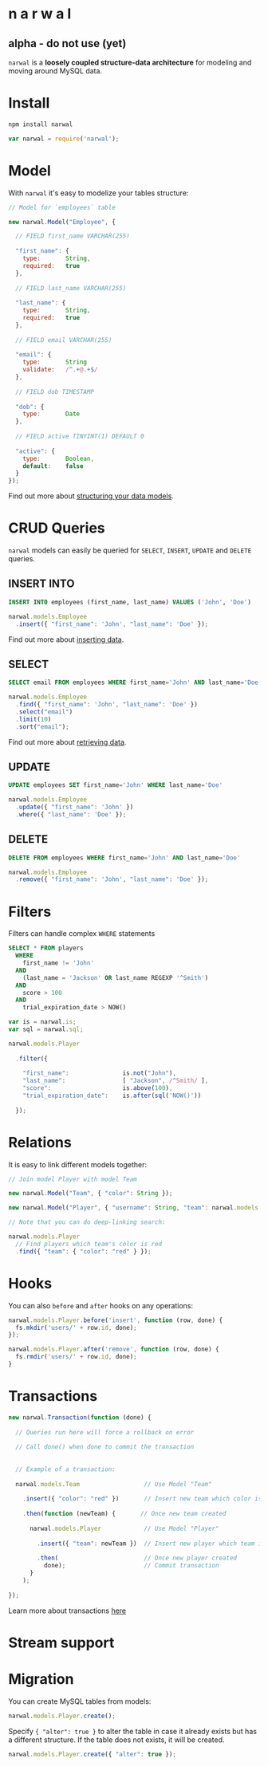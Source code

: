 n    a    r    w    a    l
==========================

## alpha - do not use (yet)

`narwal` is a **loosely coupled structure-data architecture** for modeling and moving around MySQL data.

# Install

```bash
npm install narwal
```

```js
var narwal = require('narwal');
```

# Model

With `narwal` it's easy to modelize your tables structure:

```js
// Model for `employees` table

new narwal.Model("Employee", {

  // FIELD first_name VARCHAR(255)
  
  "first_name": {
    type:       String,
    required:   true
  },
  
  // FIELD last_name VARCHAR(255)
  
  "last_name": {
    type:       String,
    required:   true
  },
  
  // FIELD email VARCHAR(255)
  
  "email": {
    type:       String
    validate:   /^.+@.+$/
  },
  
  // FIELD dob TIMESTAMP
  
  "dob": {
    type:       Date
  },
  
  // FIELD active TINYINT(1) DEFAULT 0
  
  "active": {
    type:       Boolean,
    default:    false
  }
});
```

Find out more about [structuring your data models](docs/Structure.md).

# CRUD Queries

`narwal` models can easily be queried for `SELECT`, `INSERT`, `UPDATE` and `DELETE` queries.

## INSERT INTO

```sql
INSERT INTO employees (first_name, last_name) VALUES ('John', 'Doe')
```

```js
narwal.models.Employee
  .insert({ "first_name": 'John', "last_name": 'Doe' });
```

Find out more about [inserting data](docs/Insert.md).

## SELECT

```sql
SELECT email FROM employees WHERE first_name='John' AND last_name='Doe' LIMIT 10 ORDER BY email ASC
```

```js
narwal.models.Employee
  .find({ "first_name": 'John', "last_name": 'Doe' })
  .select("email")
  .limit(10)
  .sort("email");
```

Find out more about [retrieving data](docs/Retrieve.md).

## UPDATE

```sql
UPDATE employees SET first_name='John' WHERE last_name='Doe'
```

```js
narwal.models.Employee
  .update({ "first_name": 'John' })
  .where({ "last_name": 'Doe' });
```

## DELETE

```sql
DELETE FROM employees WHERE first_name='John' AND last_name='Doe'
```

```js
narwal.models.Employee
  .remove({ "first_name": 'John', "last_name": 'Doe' });
```

# Filters

Filters can handle complex `WHERE` statements

```sql
SELECT * FROM players 
  WHERE 
    first_name != 'John' 
  AND
    (last_name = 'Jackson' OR last_name REGEXP '^Smith')
  AND
    score > 100
  AND
    trial_expiration_date > NOW()
```

```js
var is = narwal.is;
var sql = narwal.sql;

narwal.models.Player
  
  .filter({
  
    "first_name":               is.not("John"),
    "last_name":                [ "Jackson", /^Smith/ ],
    "score":                    is.above(100),
    "trial_expiration_date":    is.after(sql('NOW()'))
  
  });
```

# Relations

It is easy to link different models together:

```js
// Join model Player with model Team

new narwal.Model("Team", { "color": String });

new narwal.Model("Player", { "username": String, "team": narwal.models.Team });

// Note that you can do deep-linking search:

narwal.models.Player
  // Find players which team's color is red
  .find({ "team": { "color": "red" } });
```

# Hooks

You can also `before` and `after` hooks on any operations:

```js
narwal.models.Player.before('insert', function (row, done) {
  fs.mkdir('users/' + row.id, done);
});

narwal.models.Player.after('remove', function (row, done) {
  fs.rmdir('users/' + row.id, done);
}
```

# Transactions

```js
new narwal.Transaction(function (done) {
  
  // Queries run here will force a rollback on error
  
  // Call done() when done to commit the transaction
  
  
  // Example of a transaction:
  
  narwal.models.Team                  // Use Model "Team"
    
    .insert({ "color": "red" })       // Insert new team which color is red
    
    .then(function (newTeam) {       // Once new team created
      
      narwal.models.Player            // Use Model "Player"
        
        .insert({ "team": newTeam })  // Insert new player which team is the newly created team
        
        .then(                        // Once new player created
          done);                      // Commit transaction
      }
    );
  
});
```

Learn more about transactions [here](docs/Transactions.md)

# Stream support

# Migration

You can create MySQL tables from models:

```js
narwal.models.Player.create();
```

Specify `{ "alter": true }` to alter the table in case it already exists but has a different structure. If the table does not exists, it will be created.

```js
narwal.models.Player.create({ "alter": true });
```
